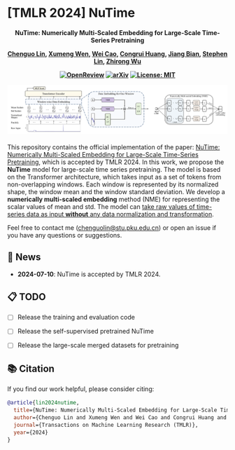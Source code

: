 # [TMLR 2024] NuTime

<h4 align="center">

NuTime: Numerically Multi-Scaled Embedding for Large-Scale Time-Series Pretraining

[Chenguo Lin](https://chenguolin.github.io), [Xumeng Wen](https://github.com/xumwen), [Wei Cao](https://weicao1990.github.io/), [Congrui Huang](https://dblp.org/pid/26/8737.html), [Jiang Bian](https://sites.google.com/view/jiangbian), [Stephen Lin](https://www.microsoft.com/en-us/research/people/stevelin/), [Zhirong Wu](https://www.microsoft.com/en-us/research/people/wuzhiron/)

[![OpenReview](https://img.shields.io/badge/OpenReview-Page-blue)](https://openreview.net/forum?id=TwiSBZ0p9u)
[![arXiv](https://img.shields.io/badge/arXiv-2310.07402-b31b1b.svg?logo=arXiv)](https://arxiv.org/abs/2310.07402)
[![License: MIT](https://img.shields.io/badge/License-MIT-yellow)](./LICENSE)

<p>
    <img width="730" alt="pipeline", src="./assets/pipeline.png">
</p>

</h4>

This repository contains the official implementation of the paper: [NuTime: Numerically Multi-Scaled Embedding for Large-Scale Time-Series Pretraining](https://arxiv.org/abs/2310.07402), which is accepted by TMLR 2024.
In this work, we propose the <b>NuTime</b> model for large-scale time series pretraining. The model is based on the Transformer architecture, which takes input as a set of tokens from non-overlapping windows. Each window is represented by its normalized shape, the window mean and the window standard deviation. We develop a <b>numerically multi-scaled embedding</b> method (NME) for representing the scalar values of mean and std. The model can <u>take raw values of time-series data as input <b>without</b> any data normalization and transformation</u>.

Feel free to contact me (chenguolin@stu.pku.edu.cn) or open an issue if you have any questions or suggestions.


## 📢 News
- **2024-07-10**: NuTime is accepted by TMLR 2024.


## 📋 TODO
- [ ] Release the training and evaluation code
- [ ] Release the self-supervised pretrained NuTime
- [ ] Release the large-scale merged datasets for pretraining


## 📚 Citation
If you find our work helpful, please consider citing:
```bibtex
@article{lin2024nutime,
  title={NuTime: Numerically Multi-Scaled Embedding for Large-Scale Time-Series Pretraining},
  author={Chenguo Lin and Xumeng Wen and Wei Cao and Congrui Huang and Jiang Bian and Stephen Lin and Zhirong Wu},
  journal={Transactions on Machine Learning Research (TMLR)},
  year={2024}
}
```
